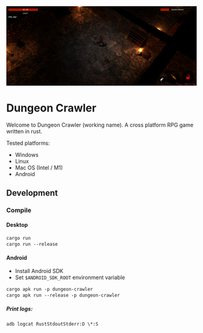 <img alt="banner" src="banner.jpg">

# Dungeon Crawler
Welcome to Dungeon Crawler (working name). A cross platform RPG game written in rust.

Tested platforms:
* Windows
* Linux
* Mac OS (Intel / M1)
* Android

## Development

### Compile
#### Desktop
```
cargo run
cargo run --release
```

#### Android
* Install Android SDK
* Set `$ANDROID_SDK_ROOT` environment variable

```
cargo apk run -p dungeon-crawler
cargo apk run --release -p dungeon-crawler
```

##### Print logs:
```
adb logcat RustStdoutStderr:D \*:S
```
